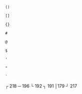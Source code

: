 ```
()
```
```
[]
```
```
{}
```
```
#
```
```
@
```
```
$
```
```
'
```
```
"
```
```
`
```

┌ 218
─ 196
└ 192
┐ 191
 │179
┘ 217
